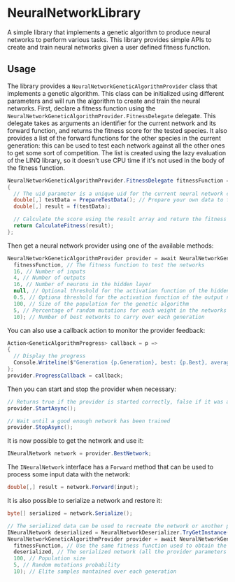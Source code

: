 # NeuralNetworkLibrary

A simple library that implements a genetic algorithm to produce neural networks to perform various tasks.
This library provides simple APIs to create and train neural networks given a user defined fitness function.

## Usage

The library provides a `NeuralNetworkGeneticAlgorithmProvider` class that implements a genetic algorithm. This class can be initialized using different parameters and will run the algorithm to create and train the neural networks.
First, declare a fitness function using the `NeuralNetworkGeneticAlgorithmProvider.FitnessDelegate` delegate.
This delegate takes as arguments an identifier for the current network and its forward function, and returns the fitness score for the tested species.
It also provides a list of the forward functions for the other species in the current generation: this can be used to test each network against all the other ones to get some sort of competition.
The list is created using the lazy evaluation of the LINQ library, so it doesn't use CPU time if it's not used in the body of the fitness function.

```C#
NeuralNetworkGeneticAlgorithmProvider.FitnessDelegate fitnessFunction = (uid, f, opponents) =>
{
  // The uid parameter is a unique uid for the current neural network calling the fitness function
  double[,] testData = PrepareTestData(); // Prepare your own data to feed the neural network
  double[,] result = f(testData);

  // Calculate the score using the result array and return the fitness value
  return CalculateFitness(result);
};
```

Then get a neural network provider using one of the available methods:

```C#
NeuralNetworkGeneticAlgorithmProvider provider = await NeuralNetworkGeneticAlgorithmProvider.NewSingleLayerAsync(
  fitnessFunction, // The fitness function to test the networks
  16, // Number of inputs
  4, // Number of outputs
  16, // Number of neurons in the hidden layer
  null, // Optional threshold for the activation function of the hidden layer neurons
  0.5, // Optiona threshold for the activation function of the output neurons
  100, // Size of the population for the genetic algorithm
  5, // Percentage of random mutations for each weight in the networks
  10); // Number of best networks to carry over each generation
```

You can also use a callback action to monitor the provider feedback:

```C#
Action<GeneticAlgorithmProgress> callback = p =>
{
  // Display the progress
  Console.Writeline($"Generation {p.Generation}, best: {p.Best}, average: {p.Average}, all time best score: {p.AllTimeBest}");
};
provider.ProgressCallback = callback;
```
    
Then you can start and stop the provider when necessary:

```C#
// Returns true if the provider is started correctly, false if it was already running
provider.StartAsync();

// Wait until a good enough network has been trained
provider.StopAsync();
```
    
It is now possible to get the network and use it:

```C#
INeuralNetwork network = provider.BestNetwork;
```
    
The `INeuralNetwork` interface has a `Forward` method that can be used to process some input data with the network:

```C#
double[,] result = network.Forward(input);
```
    
It is also possible to serialize a network and restore it:

```C#
byte[] serialized = network.Serialize();

// The serialized data can be used to recreate the network or another provider
INeuralNetwork deserialized = NeuralNetworkDeserializer.TryGetInstance(serialized);
NeuralNetworkGeneticAlgorithmProvider provider = await NeuralNetworkGeneticAlgorithmProvider.FromSerializedNetworkAsync(
  fitnessFunction, // Use the same fitness function used to obtain the serialized network
  deserialized, // The serialized network (all the provider parameters will be extracted from the network info)
  100, // Population size
  5, // Random mutations probability
  10); // Elite samples mantained over each generation
```
